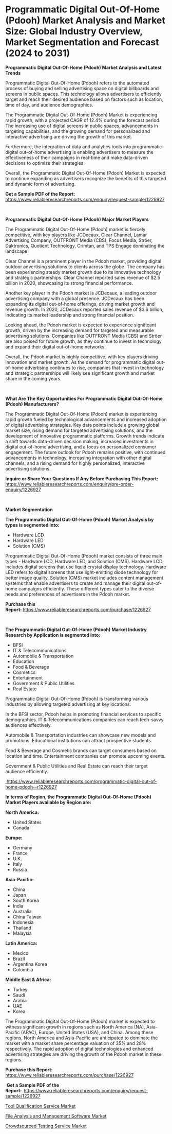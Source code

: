 <p><h1>Programmatic Digital Out-Of-Home (Pdooh) Market Analysis and Market Size: Global Industry Overview, Market Segmentation and Forecast (2024 to 2031)</h1></p><p><strong>Programmatic Digital Out-Of-Home (Pdooh) Market Analysis and Latest Trends</strong></p>
<p><p>Programmatic Digital Out-Of-Home (Pdooh) refers to the automated process of buying and selling advertising space on digital billboards and screens in public spaces. This technology allows advertisers to efficiently target and reach their desired audience based on factors such as location, time of day, and audience demographics.</p><p>The Programmatic Digital Out-Of-Home (Pdooh) Market is experiencing rapid growth, with a projected CAGR of 12.4% during the forecast period. The increasing use of digital screens in public spaces, advancements in targeting capabilities, and the growing demand for personalized and interactive advertising are driving the growth of this market.</p><p>Furthermore, the integration of data and analytics tools into programmatic digital out-of-home advertising is enabling advertisers to measure the effectiveness of their campaigns in real-time and make data-driven decisions to optimize their strategies.</p><p>Overall, the Programmatic Digital Out-Of-Home (Pdooh) Market is expected to continue expanding as advertisers recognize the benefits of this targeted and dynamic form of advertising.</p></p>
<p><strong>Get a Sample PDF of the Report:&nbsp;</strong> <a href="https://www.reliableresearchreports.com/enquiry/request-sample/1226927">https://www.reliableresearchreports.com/enquiry/request-sample/1226927</a></p>
<p>&nbsp;</p>
<p><strong>Programmatic Digital Out-Of-Home (Pdooh) Major Market Players</strong></p>
<p><p>The Programmatic Digital Out-Of-Home (Pdooh) market is fiercely competitive, with key players like JCDecaux, Clear Channel, Lamar Advertising Company, OUTFRONT Media (CBS), Focus Media, Ströer, Daktronics, Quotient Technology, Crimtan, and TPS Engage dominating the landscape.</p><p>Clear Channel is a prominent player in the Pdooh market, providing digital outdoor advertising solutions to clients across the globe. The company has been experiencing steady market growth due to its innovative technology and strategic partnerships. Clear Channel reported sales revenue of $2.5 billion in 2020, showcasing its strong financial performance.</p><p>Another key player in the Pdooh market is JCDecaux, a leading outdoor advertising company with a global presence. JCDecaux has been expanding its digital out-of-home offerings, driving market growth and revenue growth. In 2020, JCDecaux reported sales revenue of $3.6 billion, indicating its market leadership and strong financial position.</p><p>Looking ahead, the Pdooh market is expected to experience significant growth, driven by the increasing demand for targeted and measurable advertising solutions. Companies like OUTFRONT Media (CBS) and Ströer are also poised for future growth, as they continue to invest in technology and expand their digital out-of-home networks.</p><p>Overall, the Pdooh market is highly competitive, with key players driving innovation and market growth. As the demand for programmatic digital out-of-home advertising continues to rise, companies that invest in technology and strategic partnerships will likely see significant growth and market share in the coming years.</p></p>
<p>&nbsp;</p>
<p><strong>What Are The Key Opportunities For Programmatic Digital Out-Of-Home (Pdooh) Manufacturers?</strong></p>
<p><p>The Programmatic Digital Out-Of-Home (Pdooh) market is experiencing rapid growth fueled by technological advancements and increased adoption of digital advertising strategies. Key data points include a growing global market size, rising demand for targeted advertising solutions, and the development of innovative programmatic platforms. Growth trends indicate a shift towards data-driven decision making, increased investments in digital out-of-home advertising, and a focus on personalized consumer engagement. The future outlook for Pdooh remains positive, with continued advancements in technology, increasing integration with other digital channels, and a rising demand for highly personalized, interactive advertising solutions.</p></p>
<p><strong>Inquire or Share Your Questions If Any Before Purchasing This Report:</strong> <a href="https://www.reliableresearchreports.com/enquiry/pre-order-enquiry/1226927">https://www.reliableresearchreports.com/enquiry/pre-order-enquiry/1226927</a></p>
<p>&nbsp;</p>
<p><strong>Market Segmentation</strong></p>
<p><strong>The Programmatic Digital Out-Of-Home (Pdooh) Market Analysis by types is segmented into:</strong></p>
<p><ul><li>Hardware LCD</li><li>Hardware LED</li><li>Solution (CMS)</li></ul></p>
<p><p>Programmatic Digital Out-Of-Home (Pdooh) market consists of three main types - Hardware LCD, Hardware LED, and Solution (CMS). Hardware LCD includes digital screens that use liquid crystal display technology. Hardware LED refers to digital screens that use light-emitting diode technology for better image quality. Solution (CMS) market includes content management systems that enable advertisers to create and manage their digital out-of-home campaigns efficiently. These different types cater to the diverse needs and preferences of advertisers in the Pdooh market.</p></p>
<p><strong>Purchase this Report:&nbsp;</strong><a href="https://www.reliableresearchreports.com/purchase/1226927">https://www.reliableresearchreports.com/purchase/1226927</a></p>
<p>&nbsp;</p>
<p><strong>The Programmatic Digital Out-Of-Home (Pdooh) Market Industry Research by Application is segmented into:</strong></p>
<p><ul><li>BFSI</li><li>IT & Telecommunications</li><li>Automobile & Transportation</li><li>Education</li><li>Food & Beverage</li><li>Cosmetics</li><li>Entertainment</li><li>Government & Public Utilities</li><li>Real Estate</li></ul></p>
<p><p>Programmatic Digital Out-Of-Home (Pdooh) is transforming various industries by allowing targeted advertising at key locations. </p><p>In the BFSI sector, Pdooh helps in promoting financial services to specific demographics. IT & Telecommunications companies can reach tech-savvy audiences effectively. </p><p>Automobile & Transportation industries can showcase new models and promotions. Educational institutions can attract prospective students. </p><p>Food & Beverage and Cosmetic brands can target consumers based on location and time. Entertainment companies can promote upcoming events. </p><p>Government & Public Utilities and Real Estate can reach their target audience efficiently.</p></p>
<p><a href="https://www.reliableresearchreports.com/programmatic-digital-out-of-home-pdooh--r1226927">&nbsp;https://www.reliableresearchreports.com/programmatic-digital-out-of-home-pdooh--r1226927</a></p>
<p><strong>In terms of Region, the Programmatic Digital Out-Of-Home (Pdooh) Market Players available by Region are:</strong></p>
<p>
    <p> <strong> North America: </strong>
        <ul>
            <li>United States</li>
            <li>Canada</li>
        </ul>
        </p> 
    <p> <strong> Europe: </strong>
        <ul>
            <li>Germany</li>
            <li>France</li>
            <li>U.K.</li>
            <li>Italy</li>
            <li>Russia</li>
        </ul>
        </p> 
    <p> <strong> Asia-Pacific: </strong>
        <ul>
            <li>China</li>
            <li>Japan</li>
            <li>South Korea</li>
            <li>India</li>
            <li>Australia</li>
            <li>China Taiwan</li>
            <li>Indonesia</li>
            <li>Thailand</li>
            <li>Malaysia</li>
        </ul>
        </p> 
    <p> <strong> Latin America: </strong>
        <ul>
            <li>Mexico</li>
            <li>Brazil</li>
            <li>Argentina Korea</li>
            <li>Colombia</li>
        </ul>
        </p> 
    <p> <strong> Middle East & Africa: </strong>
        <ul>
            <li>Turkey</li>
            <li>Saudi</li>
            <li>Arabia</li>
            <li>UAE</li>
            <li>Korea</li>
        </ul>
    </p>
    </p>
<p><p>The Programmatic Digital Out-Of-Home (Pdooh) market is expected to witness significant growth in regions such as North America (NA), Asia-Pacific (APAC), Europe, United States (USA), and China. Among these regions, North America and Asia-Pacific are anticipated to dominate the market with a market share percentage valuation of 35% and 28% respectively. The rapid adoption of digital technologies and enhanced advertising strategies are driving the growth of the Pdooh market in these regions.</p></p>
<p><strong>Purchase this Report: </strong><a href="https://www.reliableresearchreports.com/purchase/1226927">https://www.reliableresearchreports.com/purchase/1226927</a></p>
<p>&nbsp;<strong>Get a Sample PDF of the Report:&nbsp;&nbsp;</strong><a href="https://www.reliableresearchreports.com/enquiry/request-sample/1226927">https://www.reliableresearchreports.com/enquiry/request-sample/1226927</a></p>
<p><strong></strong></p>
<p><p><a href="https://github.com/peachesmcdowel1/Market-Research-Report-List-3/blob/main/tool-qualification-service-market.md">Tool Qualification Service Market</a></p><p><a href="https://github.com/edytherolanlouisejk1miz0wig/Market-Research-Report-List-3/blob/main/file-analysis-and-management-software-market.md">File Analysis and Management Software Market</a></p><p><a href="https://github.com/redneck06/Market-Research-Report-List-4/blob/main/crowdsourced-testing-service-market.md">Crowdsourced Testing Service Market</a></p></p>